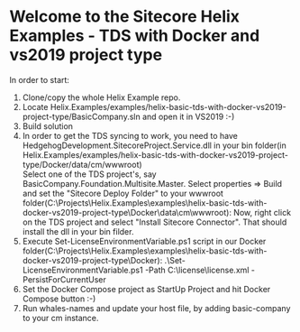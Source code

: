 # Welcome to the Sitecore Helix Examples - TDS with Docker and vs2019 project type

In order to start:
1. Clone/copy the whole Helix Example repo.
2. Locate Helix.Examples/examples/helix-basic-tds-with-docker-vs2019-project-type/BasicCompany.sln and open it in VS2019 :-)
3. Build solution
4. In order to get the TDS syncing to work, you need to have HedgehogDevelopment.SitecoreProject.Service.dll in your bin folder(in Helix.Examples/examples/helix-basic-tds-with-docker-vs2019-project-type/Docker/data/cm/wwwroot)  
   Select one of the TDS project's, say BasicCompany.Foundation.Multisite.Master. Select properties => Build and set the "Sitecore Deploy Folder" to your wwwroot folder(C:\Projects\Helix.Examples\examples\helix-basic-tds-with-docker-vs2019-project-type\Docker\data\cm\wwwroot):
   Now, right click on the TDS project and select "Install Sitecore Connector". That should install the dll in your bin filder.
5. Execute Set-LicenseEnvironmentVariable.ps1 script in our Docker folder(C:\Projects\Helix.Examples\examples\helix-basic-tds-with-docker-vs2019-project-type\Docker):
   .\Set-LicenseEnvironmentVariable.ps1  -Path C:\license\license.xml -PersistForCurrentUser
6.  Set the Docker Compose project as StartUp Project and hit Docker Compose button :-)
7. Run whales-names and update your host file, by adding basic-company to your cm instance.
